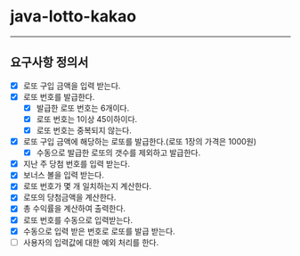 # java-lotto-kakao

---
## 요구사항 정의서

- [x] 로또 구입 금액을 입력 받는다.
- [x] 로또 번호를 발급한다.
  - [x] 발급한 로또 번호는 6개이다.
  - [x] 로또 번호는 1이상 45이하이다. 
  - [x] 로또 번호는 중복되지 않는다.
- [x] 로또 구입 금액에 해당하는 로또를 발급한다.(로또 1장의 가격은 1000원)
  - [x] 수동으로 발급한 로또의 갯수를 제외하고 발급한다.
- [x] 지난 주 당첨 번호를 입력 받는다.
- [x] 보너스 볼을 입력 받는다.
- [x] 로또 번호가 몇 개 일치하는지 계산한다.
- [x] 로또의 당첨금액을 계산한다.
- [x] 총 수익률을 계산하여 출력한다.
- [x] 로또 번호를 수동으로 입력받는다.
- [x] 수동으로 입력 받은 번호로 로또를 발급 받는다.
- [ ] 사용자의 입력값에 대한 예외 처리를 한다.
